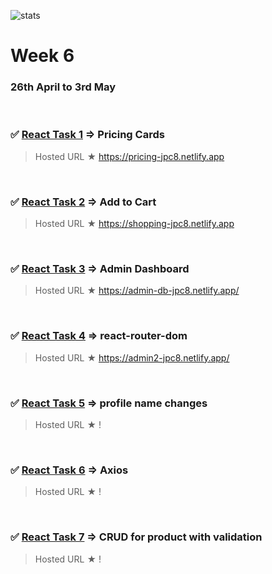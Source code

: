 ![stats](https://img.shields.io/badge/Completed%20-blue)

# Week 6

### 26th April to 3rd May

<br>

### ✅ [React Task 1](React-task-1) ⇒ Pricing Cards

> Hosted URL ★ https://pricing-jpc8.netlify.app
 <br/>

### ✅ [React Task 2](React-task-2) ⇒ Add to Cart

> Hosted URL ★ https://shopping-jpc8.netlify.app
 <br>

### ✅ [React Task 3](React-task-3) ⇒ Admin Dashboard

> Hosted URL ★ https://admin-db-jpc8.netlify.app/ 
 <br>

### ✅ [React Task 4](React-task-4) ⇒ react-router-dom

> Hosted URL ★ https://admin2-jpc8.netlify.app/
 <br>

### ✅ [React Task 5](React-task-5) ⇒ profile name changes

> Hosted URL ★ !
 <br>

### ✅ [React Task 6](React-task-6) ⇒ Axios

> Hosted URL ★ !
 <br>

### ✅ [React Task 7](React-task-7) ⇒ CRUD for product with validation

> Hosted URL ★ !
